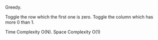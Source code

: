Greedy.

Toggle the row which the first one is zero. Toggle the column which has more 0 than 1.


Time Complexity O(N). Space Complexity O(1)